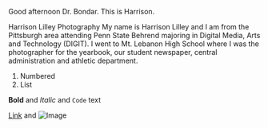 Good afternoon Dr. Bondar. This is Harrison.

Harrison Lilley Photography
My name is Harrison Lilley and I am from the Pittsburgh area attending Penn State Behrend majoring in Digital Media, Arts and Technology (DIGIT). I went to Mt. Lebanon High School where I was the photographer for the yearbook, our student newspaper, central administration and athletic department.

1. Numbered
2. List

**Bold** and _Italic_ and `Code` text

[Link](url) and ![Image](src)
